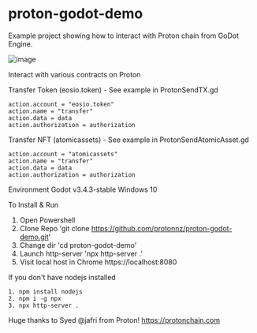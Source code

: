 # proton-godot-demo
Example project showing how to interact with Proton chain from GoDot Engine.

![image](https://user-images.githubusercontent.com/12118160/156945966-51d21eca-186c-4119-9f6d-90fad4668c64.png)


Interact with various contracts on Proton

Transfer Token (eosio.token) - See example in ProtonSendTX.gd

	action.account = "eosio.token"
	action.name = "transfer"
	action.data = data
	action.authorization = authorization

Transfer NFT (atomicassets) - See example in ProtonSendAtomicAsset.gd

	action.account = "atomicassets"
	action.name = "transfer"
	action.data = data
	action.authorization = authorization

Environment
  Godot v3.4.3-stable
  Windows 10
  
To Install & Run 

  1. Open Powershell
  2. Clone Repo 'git clone https://github.com/protonnz/proton-godot-demo.git'
  3. Change dir 'cd proton-godot-demo'
  4. Launch http-server 'npx http-server .'
  5. Visit local host in Chrome https://localhost:8080

If you don't have nodejs installed

	1. npm install nodejs
	2. npm i -g npx
	3. npx http-server .


Huge thanks to Syed @jafri from Proton!
https://protonchain.com
